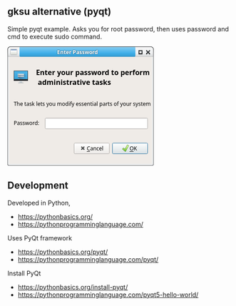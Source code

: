 ## gksu alternative (pyqt)

Simple pyqt example.
Asks you for root password, then uses password and cmd to execute sudo command.

![program](/program.png)

## Development

Developed in Python,

* https://pythonbasics.org/
* https://pythonprogramminglanguage.com/

Uses PyQt framework

* https://pythonbasics.org/pyqt/
* https://pythonprogramminglanguage.com/pyqt/

Install PyQt

* https://pythonbasics.org/install-pyqt/
* https://pythonprogramminglanguage.com/pyqt5-hello-world/


